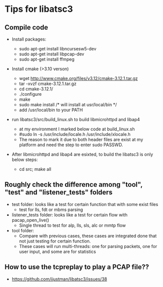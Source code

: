 # Tips for libatsc3 
## Compile code
* Install packages: 
  * sudo apt-get install libncursesw5-dev
  * sudo apt-get install libpcap-dev 
  * sudo apt-get install ffmpeg 
  
* Install cmake (>3.10 verson)
  * wget http://www.cmake.org/files/v3.12/cmake-3.12.1.tar.gz 
  * tar -xvzf cmake-3.12.1.tar.gz 
  * cd cmake-3.12.1/ 
  * ./configure 
  * make 
  * sudo make install   /* will install at usr/local/bin */ 
  * add /usr/local/bin to your PATH 
* run libatsc3/src/build_linux.sh to build libmicrohttpd and libap4
  * at my environment I marked below code at build_linux.sh 
  * #sudo ln -s /usr/include/locale.h /usr/include/xlocale.h 
  * The reason to mark it due to both header files are exist at my platform and need the step to enter sudo PASSWD.
* After libmicrohttpd and libap4 are esixted, to build the libatsc3 is only below steps:
  * cd src; make all
  
## Roughly check the difference among "tool", "test" and "listener_tests" folders
* test folder: looks like a test for certain function that with some exist files
  * test for lls, fdt or mbms parsing
* listener_tests folder: looks like a test for certain flow with pacap_open_live()
  * Single thread to test for alp, lls, sls, alc or mmtp flow
* tool folder: 
  * Compare with previous cases, these cases are integrated done that not just testing for certain function.
  * These cases will run multi-threads: one for parsing packets, one for user input, and some are for statistics

## How to use the tcpreplay to play a PCAP file??
 * https://github.com/jjustman/libatsc3/issues/38
